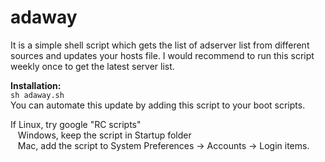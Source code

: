 # adaway

It is a simple shell script which gets the list of adserver list from different sources and updates your hosts file.
I would recommend to run this script weekly once to get the latest server list.

<b>Installation:</b></br>
`sh adaway.sh`
</br>
You can automate this update by adding this script to your boot scripts.</br>

If Linux, try google "RC scripts"</br>
   &nbsp;&nbsp;&nbsp;Windows, keep the script in Startup folder</br>
   &nbsp;&nbsp;&nbsp;Mac, add the script to System Preferences -> Accounts -> Login items.

